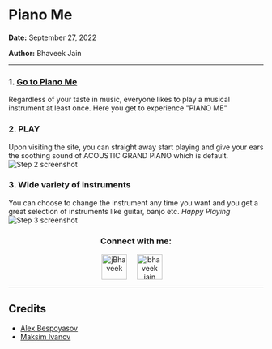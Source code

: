 
# Piano Me 


__Date:__ September 27, 2022

__Author:__ Bhaveek Jain


***

### 1. [Go to Piano Me](https://piano-me.vercel.app/)
Regardless of your taste in music, everyone likes to play a musical instrument at least once. Here you get to experience "PIANO ME"


### 2. PLAY
Upon visiting the site, you can straight away start playing and give your ears the soothing sound of ACOUSTIC GRAND PIANO which is default.
![Step 2 screenshot](https://images.tango.us/public/screenshot_43a02432-a0d3-40d9-89de-f618c41996fc.png?crop=focalpoint&fit=crop&fp-x=0.4942&fp-y=0.5387&fp-z=1.0062&w=1200&mark-w=0.2&mark-pad=0&mark64=aHR0cHM6Ly9pbWFnZXMudGFuZ28udXMvc3RhdGljL21hZGUtd2l0aC10YW5nby13YXRlcm1hcmsucG5n&ar=1292%3A672)


### 3. Wide variety of instruments
You can choose to change the instrument any time you want and you get a great selection of instruments like guitar, banjo etc. _Happy Playing_
![Step 3 screenshot](https://images.tango.us/public/screenshot_15f700fc-1a4e-4232-9af3-50e65466fe83.png?crop=focalpoint&fit=crop&fp-x=0.4946&fp-y=0.8110&fp-z=2.0586&w=1200&mark-w=0.2&mark-pad=0&mark64=aHR0cHM6Ly9pbWFnZXMudGFuZ28udXMvc3RhdGljL21hZGUtd2l0aC10YW5nby13YXRlcm1hcmsucG5n&ar=1292%3A672)

<h3 align="center">Connect with me:</h3>
<p align="center">
<a href="https://twitter.com/jBhaveek" target="_blank"><img align="center" src="https://img.icons8.com/cute-clipart/64/000000/twitter.png" alt="jBhaveek" height="50" width="50" /></a> &nbsp;&nbsp;&nbsp;
<a href="https://www.linkedin.com/in/bhaveek-jain-3590991a7/" target="_blank"><img align="center" src="https://img.icons8.com/cute-clipart/64/000000/linkedin.png" alt="bhaveek jain" height="50" width="50" /></a>&nbsp;&nbsp;&nbsp;&nbsp;
</p>

***


## Credits
 - [Alex Bespoyasov](https://bespoyasov.me/)
 - [Maksim Ivanov](https://www.youtube.com/c/satansdeer1/videos)
